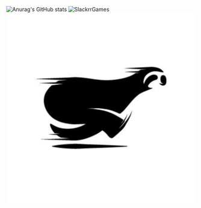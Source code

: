 ![Anurag's GitHub stats](https://github-readme-stats.vercel.app/api?username=ublockedslackrr&show_icons=true&theme=dracula)
![SlackrrGames](https://github.io/ublockedslackrr/repo=ublockedslackrr/slackrrgames.png)
<a href="https://ublockedslackrr.github.io./"><img src="slackrr.png"></a>

